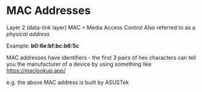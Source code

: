 # MAC Addresses
Layer 2 (data-link layer)
MAC = Media Access Control
Also referred to as a *physical address*

Example: **b0:6e:bf:bc:b6:5c**

MAC addresses have identifiers - the first 3 pairs of hex characters can tell you the manufacturer of a device by using something like https://maclookup.app/

e.g. the above MAC address is built by ASUSTek